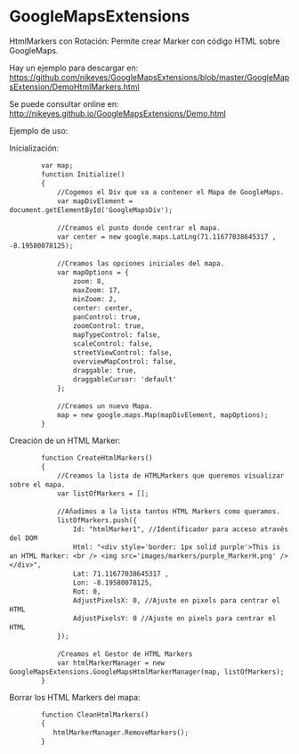 GoogleMapsExtensions
====================

HtmlMarkers con Rotación: 
            Permite crear Marker con código HTML sobre GoogleMaps.
            
Hay un ejemplo para descargar en: https://github.com/nikeyes/GoogleMapsExtensions/blob/master/GoogleMapsExtension/DemoHtmlMarkers.html

Se puede consultar online en:
http://nikeyes.github.io/GoogleMapsExtensions/Demo.html

Ejemplo de uso:

Inicialización:
            
            
            var map;
            function Initialize()
            {
                //Cogemos el Div que va a contener el Mapa de GoogleMaps.
                var mapDivElement = document.getElementById('GoogleMapsDiv');

                //Creamos el punto donde centrar el mapa.
                var center = new google.maps.LatLng(71.11677038645317 , -8.19580078125);

                //Creamos las opciones iniciales del mapa.
                var mapOptions = {
                    zoom: 8,
                    maxZoom: 17,
                    minZoom: 2,
                    center: center,
                    panControl: true,
                    zoomControl: true,
                    mapTypeControl: false,
                    scaleControl: false,
                    streetViewControl: false,
                    overviewMapControl: false,
                    draggable: true,
                    draggableCursor: 'default'
                };

                //Creamos un nuevo Mapa.
                map = new google.maps.Map(mapDivElement, mapOptions);
            }

Creación de un HTML Marker:


            function CreateHtmlMarkers()
            {
                //Creamos la lista de HTMLMarkers que queremos visualizar sobre el mapa.
                var listOfMarkers = [];
                
                //Añadimos a la lista tantos HTML Markers como queramos.
                listOfMarkers.push({
                    Id: "htmlMarker1", //Identificador para acceso através del DOM
                    Html: "<div style='border: 1px solid purple'>This is an HTML Marker: <br /> <img src='images/markers/purple_MarkerH.png' /></div>",
                    Lat: 71.11677038645317 , 
                    Lon: -8.19580078125,
                    Rot: 0,
                    AdjustPixelsX: 0, //Ajuste en pixels para centrar el HTML
                    AdjustPixelsY: 0 //Ajuste en pixels para centrar el HTML
                });
                
                /Creamos el Gestor de HTML Markers
                var htmlMarkerManager = new GoogleMapsExtensions.GoogleMapsHtmlMarkerManager(map, listOfMarkers);
            }
            
Borrar los HTML Markers del mapa:


            function CleanHtmlMarkers()
            {
               htmlMarkerManager.RemoveMarkers();
            }
